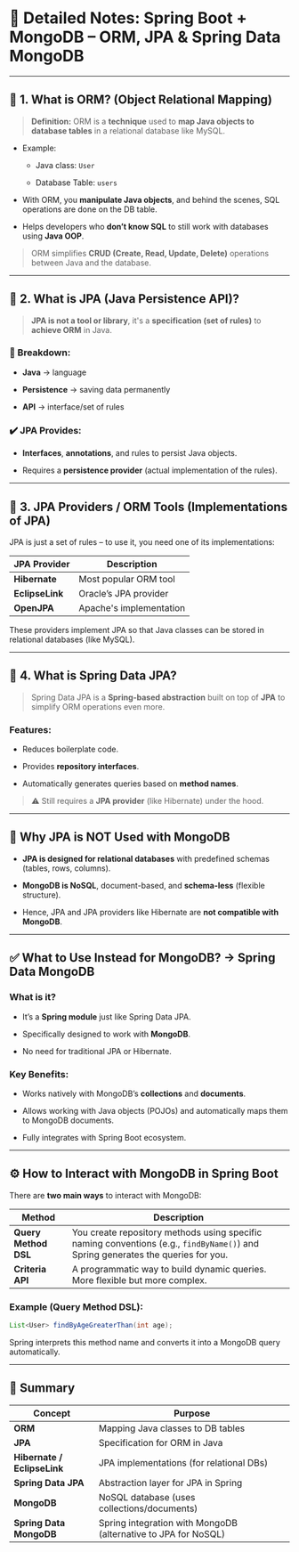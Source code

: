 
# 📘 **Detailed Notes: Spring Boot + MongoDB – ORM, JPA & Spring Data MongoDB**

---
## 🔶 1. **What is ORM? (Object Relational Mapping)**

> **Definition:** ORM is a **technique** used to **map Java objects to database tables** in a relational database like MySQL.

- Example:
    
    - Java class: `User`
        
    - Database Table: `users`
        
- With ORM, you **manipulate Java objects**, and behind the scenes, SQL operations are done on the DB table.
    
- Helps developers who **don’t know SQL** to still work with databases using **Java OOP**.
    

> ORM simplifies **CRUD (Create, Read, Update, Delete)** operations between Java and the database.

---

## 🔷 2. **What is JPA (Java Persistence API)?**

> **JPA is not a tool or library**, it's a **specification (set of rules)** to **achieve ORM** in Java.

### 🔑 Breakdown:

- **Java** → language
    
- **Persistence** → saving data permanently
    
- **API** → interface/set of rules
    

### ✔️ JPA Provides:

- **Interfaces**, **annotations**, and rules to persist Java objects.
    
- Requires a **persistence provider** (actual implementation of the rules).
    

---

## 🔸 3. **JPA Providers / ORM Tools (Implementations of JPA)**

JPA is just a set of rules – to use it, you need one of its implementations:

|JPA Provider|Description|
|---|---|
|**Hibernate**|Most popular ORM tool|
|**EclipseLink**|Oracle’s JPA provider|
|**OpenJPA**|Apache's implementation|

These providers implement JPA so that Java classes can be stored in relational databases (like MySQL).

---

## 🔹 4. **What is Spring Data JPA?**

> Spring Data JPA is a **Spring-based abstraction** built on top of **JPA** to simplify ORM operations even more.

### Features:

- Reduces boilerplate code.
    
- Provides **repository interfaces**.
    
- Automatically generates queries based on **method names**.
    

> ⚠️ Still requires a **JPA provider** (like Hibernate) under the hood.

---

## 🚫 **Why JPA is NOT Used with MongoDB**

- **JPA is designed for relational databases** with predefined schemas (tables, rows, columns).
    
- **MongoDB is NoSQL**, document-based, and **schema-less** (flexible structure).
    
- Hence, JPA and JPA providers like Hibernate are **not compatible with MongoDB**.
    

---

## ✅ **What to Use Instead for MongoDB? → Spring Data MongoDB**

### What is it?

- It’s a **Spring module** just like Spring Data JPA.
    
- Specifically designed to work with **MongoDB**.
    
- No need for traditional JPA or Hibernate.
    

### Key Benefits:

- Works natively with MongoDB’s **collections** and **documents**.
    
- Allows working with Java objects (POJOs) and automatically maps them to MongoDB documents.
    
- Fully integrates with Spring Boot ecosystem.
    

---

## ⚙️ How to Interact with MongoDB in Spring Boot

There are **two main ways** to interact with MongoDB:

|Method|Description|
|---|---|
|**Query Method DSL**|You create repository methods using specific naming conventions (e.g., `findByName()`) and Spring generates the queries for you.|
|**Criteria API**|A programmatic way to build dynamic queries. More flexible but more complex.|

### Example (Query Method DSL):

```java
List<User> findByAgeGreaterThan(int age);
```

Spring interprets this method name and converts it into a MongoDB query automatically.

---

## 🏁 Summary

|Concept|Purpose|
|---|---|
|**ORM**|Mapping Java classes to DB tables|
|**JPA**|Specification for ORM in Java|
|**Hibernate / EclipseLink**|JPA implementations (for relational DBs)|
|**Spring Data JPA**|Abstraction layer for JPA in Spring|
|**MongoDB**|NoSQL database (uses collections/documents)|
|**Spring Data MongoDB**|Spring integration with MongoDB (alternative to JPA for NoSQL)|
